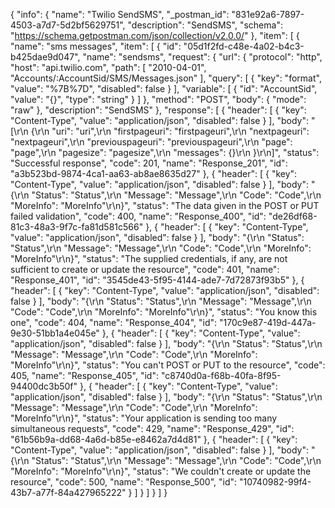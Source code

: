 {
  "info": {
    "name": "Twilio SendSMS",
    "_postman_id": "831e92a6-7897-4503-a7d7-5d2bf5629751",
    "description": "SendSMS",
    "schema": "https://schema.getpostman.com/json/collection/v2.0.0/"
  },
  "item": [
    {
      "name": "sms messages",
      "item": [
        {
          "id": "05d1f2fd-c48e-4a02-b4c3-b425dae9d047",
          "name": "sendsms",
          "request": {
            "url": {
              "protocol": "http",
              "host": "api.twilio.com",
              "path": [
                "2010-04-01",
                "Accounts/:AccountSid/SMS/Messages.json"
              ],
              "query": [
                {
                  "key": "format",
                  "value": "%7B%7D",
                  "disabled": false
                }
              ],
              "variable": [
                {
                  "id": "AccountSid",
                  "value": "{}",
                  "type": "string"
                }
              ]
            },
            "method": "POST",
            "body": {
              "mode": "raw"
            },
            "description": "SendSMS"
          },
          "response": [
            {
              "header": [
                {
                  "key": "Content-Type",
                  "value": "application/json",
                  "disabled": false
                }
              ],
              "body": "[\r\n  {\r\n    \"uri\": \"uri\",\r\n    \"firstpageuri\": \"firstpageuri\",\r\n    \"nextpageuri\": \"nextpageuri\",\r\n    \"previouspageuri\": \"previouspageuri\",\r\n    \"page\": \"page\",\r\n    \"pagesize\": \"pagesize\",\r\n    \"messages\": {}\r\n  }\r\n]",
              "status": "Successful response",
              "code": 201,
              "name": "Response_201",
              "id": "a3b523bd-9874-4ca1-aa63-ab8ae8635d27"
            },
            {
              "header": [
                {
                  "key": "Content-Type",
                  "value": "application/json",
                  "disabled": false
                }
              ],
              "body": "{\r\n  \"Status\": \"Status\",\r\n  \"Message\": \"Message\",\r\n  \"Code\": \"Code\",\r\n  \"MoreInfo\": \"MoreInfo\"\r\n}",
              "status": "The data given in the POST or PUT failed validation",
              "code": 400,
              "name": "Response_400",
              "id": "de26df68-81c3-48a3-9f7c-fa81d581c566"
            },
            {
              "header": [
                {
                  "key": "Content-Type",
                  "value": "application/json",
                  "disabled": false
                }
              ],
              "body": "{\r\n  \"Status\": \"Status\",\r\n  \"Message\": \"Message\",\r\n  \"Code\": \"Code\",\r\n  \"MoreInfo\": \"MoreInfo\"\r\n}",
              "status": "The supplied credentials, if any, are not sufficient to create or update the resource",
              "code": 401,
              "name": "Response_401",
              "id": "3545de43-5f95-4144-ade7-7d72873f93b5"
            },
            {
              "header": [
                {
                  "key": "Content-Type",
                  "value": "application/json",
                  "disabled": false
                }
              ],
              "body": "{\r\n  \"Status\": \"Status\",\r\n  \"Message\": \"Message\",\r\n  \"Code\": \"Code\",\r\n  \"MoreInfo\": \"MoreInfo\"\r\n}",
              "status": "You know this one",
              "code": 404,
              "name": "Response_404",
              "id": "170c9e87-419d-447a-9e30-51bb1a4e045e"
            },
            {
              "header": [
                {
                  "key": "Content-Type",
                  "value": "application/json",
                  "disabled": false
                }
              ],
              "body": "{\r\n  \"Status\": \"Status\",\r\n  \"Message\": \"Message\",\r\n  \"Code\": \"Code\",\r\n  \"MoreInfo\": \"MoreInfo\"\r\n}",
              "status": "You can't POST or PUT to the resource",
              "code": 405,
              "name": "Response_405",
              "id": "c8740d0a-f68b-40fa-8f95-94400dc3b50f"
            },
            {
              "header": [
                {
                  "key": "Content-Type",
                  "value": "application/json",
                  "disabled": false
                }
              ],
              "body": "{\r\n  \"Status\": \"Status\",\r\n  \"Message\": \"Message\",\r\n  \"Code\": \"Code\",\r\n  \"MoreInfo\": \"MoreInfo\"\r\n}",
              "status": "Your application is sending too many simultaneous requests",
              "code": 429,
              "name": "Response_429",
              "id": "61b56b9a-dd68-4a6d-b85e-e8462a7d4d81"
            },
            {
              "header": [
                {
                  "key": "Content-Type",
                  "value": "application/json",
                  "disabled": false
                }
              ],
              "body": "{\r\n  \"Status\": \"Status\",\r\n  \"Message\": \"Message\",\r\n  \"Code\": \"Code\",\r\n  \"MoreInfo\": \"MoreInfo\"\r\n}",
              "status": "We couldn't create or update the resource",
              "code": 500,
              "name": "Response_500",
              "id": "10740982-99f4-43b7-a77f-84a427965222"
            }
          ]
        }
      ]
    }
  ]
}